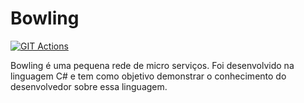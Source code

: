 # Bowling
[![GIT Actions](https://github.com/ervinnotari/Bowling/workflows/.NET%20Core%20Build%20and%20Deploy/badge.svg)](http://bowling-painel-on-blazor.herokuapp.com/)

Bowling é uma pequena rede de micro serviços. Foi desenvolvido na linguagem C# e tem como objetivo demonstrar o conhecimento do desenvolvedor sobre essa linguagem.
